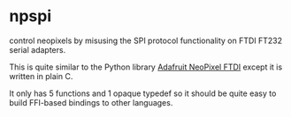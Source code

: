 # npspi

control neopixels by misusing the SPI protocol functionality on FTDI FT232
serial adapters.

This is quite similar to the Python library
[Adafruit NeoPixel FTDI](https://github.com/tdicola/Adafruit_NeoPixel_FTDI)
except it is written in plain C.

It only has 5 functions and 1 opaque typedef so it should be quite easy to
build FFI-based bindings to other languages.
